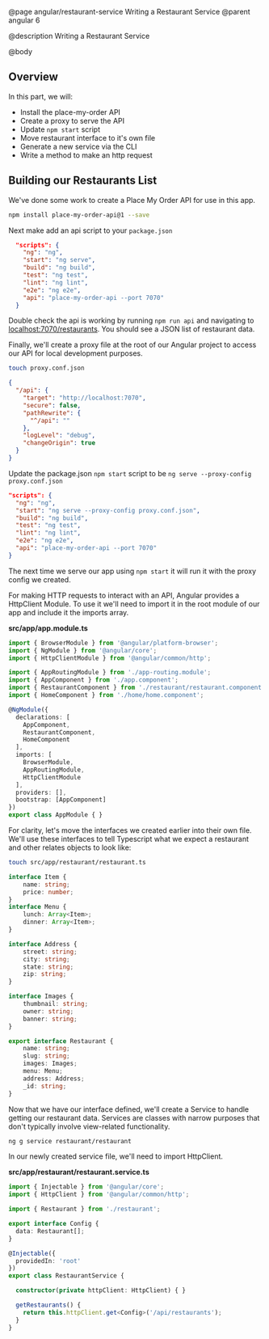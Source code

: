 @page angular/restaurant-service Writing a Restaurant Service
@parent angular 6

@description Writing a Restaurant Service

@body 

## Overview

In this part, we will:

- Install the place-my-order API
- Create a proxy to serve the API
- Update `npm start` script
- Move restaurant interface to it's own file
- Generate a new service via the CLI
- Write a method to make an http request

## Building our Restaurants List

We've done some work to create a Place My Order API for use in this app.

```bash
npm install place-my-order-api@1 --save
```

Next make add an api script to your ``package.json``

```json
  "scripts": {
    "ng": "ng",
    "start": "ng serve",
    "build": "ng build",
    "test": "ng test",
    "lint": "ng lint",
    "e2e": "ng e2e",
    "api": "place-my-order-api --port 7070"
  }
```
Double check the api is working by running ``npm run api`` and navigating to <a href="http://localhost:7070/restaurants" target="_blank">localhost:7070/restaurants</a>. You should see a JSON list of restaurant data.

Finally, we'll create a proxy file at the root of our Angular project to access our API for local development purposes.

```bash
touch proxy.conf.json
```

```json
{
  "/api": {
    "target": "http://localhost:7070",
    "secure": false,
    "pathRewrite": {
      "^/api": ""
    },
    "logLevel": "debug",
    "changeOrigin": true
  }
}
```

Update the package.json `npm start` script to be `ng serve --proxy-config proxy.conf.json`

```json
"scripts": {
  "ng": "ng",
  "start": "ng serve --proxy-config proxy.conf.json",
  "build": "ng build",
  "test": "ng test",
  "lint": "ng lint",
  "e2e": "ng e2e",
  "api": "place-my-order-api --port 7070"
}
```

The next time we serve our app using `npm start` it will run it with the proxy config we created.

For making HTTP requests to interact with an API, Angular provides a HttpClient Module. To use it we'll need to import it in the root module of our app and include it the imports array.

__src/app/app.module.ts__

```typescript
import { BrowserModule } from '@angular/platform-browser';
import { NgModule } from '@angular/core';
import { HttpClientModule } from '@angular/common/http';

import { AppRoutingModule } from './app-routing.module';
import { AppComponent } from './app.component';
import { RestaurantComponent } from './restaurant/restaurant.component';
import { HomeComponent } from './home/home.component';

@NgModule({
  declarations: [
    AppComponent,
    RestaurantComponent,
    HomeComponent
  ],
  imports: [
    BrowserModule,
    AppRoutingModule,
    HttpClientModule
  ],
  providers: [],
  bootstrap: [AppComponent]
})
export class AppModule { }
```

For clarity, let's move the interfaces we created earlier into their own file.  We'll use these interfaces to tell Typescript what we expect a restaurant and other relates objects to look like:

```bash
touch src/app/restaurant/restaurant.ts
```

```typescript
interface Item {
    name: string;
    price: number;
}
interface Menu {
    lunch: Array<Item>;
    dinner: Array<Item>;
}

interface Address {
    street: string;
    city: string;
    state: string;
    zip: string;
}

interface Images {
    thumbnail: string;
    owner: string;
    banner: string;
}

export interface Restaurant {
    name: string;
    slug: string;
    images: Images;
    menu: Menu;
    address: Address;
    _id: string;
}
```

Now that we have our interface defined, we'll create a Service to handle getting our restaurant data. Services are classes with narrow purposes that don't typically involve view-related functionality.

```bash
ng g service restaurant/restaurant
```

In our newly created service file, we'll need to import HttpClient.

__src/app/restaurant/restaurant.service.ts__

```typescript
import { Injectable } from '@angular/core';
import { HttpClient } from '@angular/common/http';

import { Restaurant } from './restaurant';

export interface Config {
  data: Restaurant[];
}

@Injectable({
  providedIn: 'root'
})
export class RestaurantService {

  constructor(private httpClient: HttpClient) { }

  getRestaurants() {
    return this.httpClient.get<Config>('/api/restaurants');
  }
}
```